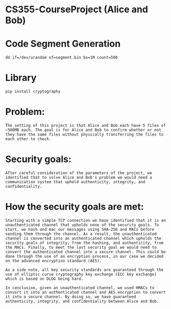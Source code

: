 # CS355-CourseProject (Alice and Bob)

# Code Segment Generation
```
dd if=/dev/urandom of=segment.bin bs=1M count=500
```

# Library
```
pip install cryptography
```

# Problem:
    The setting of this project is that Alice and Bob each have 5 files of ~500MB each. The goal is for Alice and Bob to confirm whether or not they have the same files without physically transferring the files to each other to check.

# Security goals:
    After careful consideration of the parameters of the project, we identified that to solve Alice and Bob's problem we would need a communication system that upheld authenticity, integrity, and confidentiality.

# How the security goals are met:
    Starting with a simple TCP connection we have identified that it is an unauthenticated channel that upholds none of the security goals. To start, we hash and mac our messages using SHA-256 and MACs before sending them through the channel. As a result, the unauthenticated channel is converted into an authenticated channel which upholds the security goals of integrity, from the hashing, and authenticity, from the MACs. Finally, to meet the last security goal we would need to convert the authenticated channel into a secure channel. This could be done through the use of an encryption process, in our case we decided on the advanced encryption standard (AES).

    As a side note, all key security standards are guaranteed through the use of elliptic curve cryptography key exchange (ECC key exchange) which is based on DLOG being hard.
    
    In conclusion, given an unauthenticated channel, we used HMACs to convert it into an authenticated channel and AES encryption to convert it into a secure channel. By doing so, we have guaranteed authenticity, integrity, and confidentiality between Alice and Bob.
